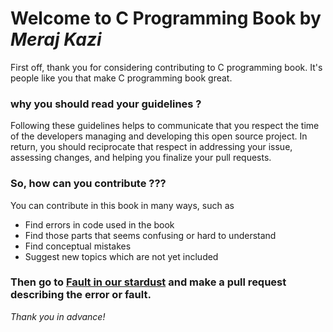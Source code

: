 # Welcome to C Programming Book by _Meraj Kazi_
First off, thank you for considering contributing to C programming book. It's people like you 
that make C programming book great.

### why you should read your guidelines ?
Following these guidelines helps to communicate that you respect the time of the developers managing 
and developing this open source project. In return, you should reciprocate that respect in addressing 
your issue, assessing changes, and helping you finalize your pull requests.

### So, how can you contribute ???
You can contribute in this book in many ways, such as

* Find errors in code used in the book
* Find those parts that seems confusing or hard to understand
* Find conceptual mistakes
* Suggest new topics which are not yet included

### Then go to [Fault in our stardust](https://github.com/Meraj-Kazi/C-programming-book/blob/master/Fault-in-our-stardust.md) and make a pull request describing the error or fault.

_Thank you in advance!_ 

